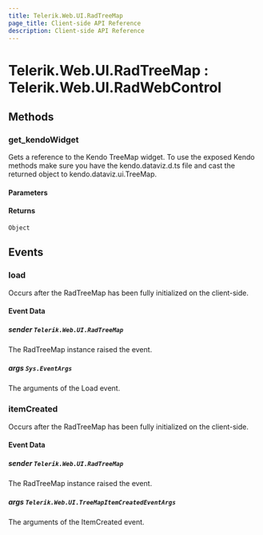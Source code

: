 ```yaml
---
title: Telerik.Web.UI.RadTreeMap
page_title: Client-side API Reference
description: Client-side API Reference
---
```


# Telerik.Web.UI.RadTreeMap : Telerik.Web.UI.RadWebControl

## Methods

###  get_kendoWidget

Gets a reference to the Kendo TreeMap widget. 
To use the exposed Kendo methods make sure you have the kendo.dataviz.d.ts file and cast the returned object to kendo.dataviz.ui.TreeMap.

#### Parameters

#### Returns

`Object` 

## Events

### load

Occurs after the RadTreeMap has been fully initialized on the client-side. 

#### Event Data

##### sender `Telerik.Web.UI.RadTreeMap`

The RadTreeMap instance raised the event.

##### args `Sys.EventArgs`

The arguments of the Load event.


### itemCreated

Occurs after the RadTreeMap has been fully initialized on the client-side. 

#### Event Data

##### sender `Telerik.Web.UI.RadTreeMap`

The RadTreeMap instance raised the event.

##### args `Telerik.Web.UI.TreeMapItemCreatedEventArgs`

The arguments of the ItemCreated event.